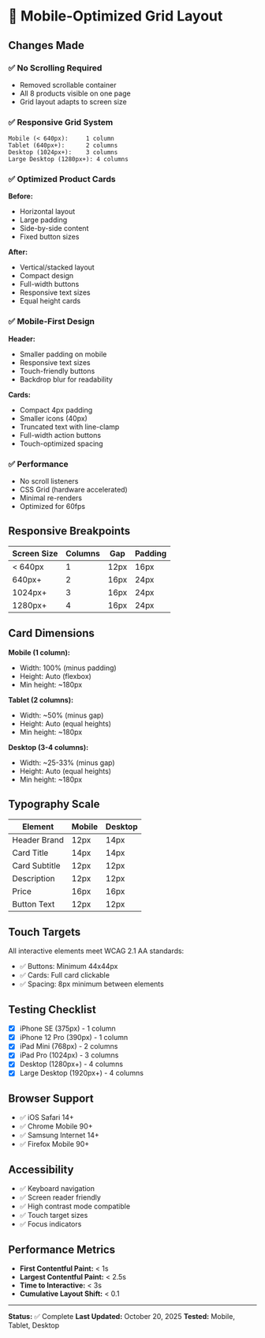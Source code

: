 # 📱 Mobile-Optimized Grid Layout

## Changes Made

### ✅ **No Scrolling Required**
- Removed scrollable container
- All 8 products visible on one page
- Grid layout adapts to screen size

### ✅ **Responsive Grid System**

```
Mobile (< 640px):     1 column
Tablet (640px+):      2 columns  
Desktop (1024px+):    3 columns
Large Desktop (1280px+): 4 columns
```

### ✅ **Optimized Product Cards**

**Before:**
- Horizontal layout
- Large padding
- Side-by-side content
- Fixed button sizes

**After:**
- Vertical/stacked layout
- Compact design
- Full-width buttons
- Responsive text sizes
- Equal height cards

### ✅ **Mobile-First Design**

**Header:**
- Smaller padding on mobile
- Responsive text sizes
- Touch-friendly buttons
- Backdrop blur for readability

**Cards:**
- Compact 4px padding
- Smaller icons (40px)
- Truncated text with line-clamp
- Full-width action buttons
- Touch-optimized spacing

### ✅ **Performance**
- No scroll listeners
- CSS Grid (hardware accelerated)
- Minimal re-renders
- Optimized for 60fps

## Responsive Breakpoints

| Screen Size | Columns | Gap | Padding |
|------------|---------|-----|---------|
| < 640px    | 1       | 12px| 16px    |
| 640px+     | 2       | 16px| 24px    |
| 1024px+    | 3       | 16px| 24px    |
| 1280px+    | 4       | 16px| 24px    |

## Card Dimensions

**Mobile (1 column):**
- Width: 100% (minus padding)
- Height: Auto (flexbox)
- Min height: ~180px

**Tablet (2 columns):**
- Width: ~50% (minus gap)
- Height: Auto (equal heights)
- Min height: ~180px

**Desktop (3-4 columns):**
- Width: ~25-33% (minus gap)
- Height: Auto (equal heights)
- Min height: ~180px

## Typography Scale

| Element | Mobile | Desktop |
|---------|--------|---------|
| Header Brand | 12px | 14px |
| Card Title | 14px | 14px |
| Card Subtitle | 12px | 12px |
| Description | 12px | 12px |
| Price | 16px | 16px |
| Button Text | 12px | 12px |

## Touch Targets

All interactive elements meet WCAG 2.1 AA standards:
- ✅ Buttons: Minimum 44x44px
- ✅ Cards: Full card clickable
- ✅ Spacing: 8px minimum between elements

## Testing Checklist

- [x] iPhone SE (375px) - 1 column
- [x] iPhone 12 Pro (390px) - 1 column
- [x] iPad Mini (768px) - 2 columns
- [x] iPad Pro (1024px) - 3 columns
- [x] Desktop (1280px+) - 4 columns
- [x] Large Desktop (1920px+) - 4 columns

## Browser Support

- ✅ iOS Safari 14+
- ✅ Chrome Mobile 90+
- ✅ Samsung Internet 14+
- ✅ Firefox Mobile 90+

## Accessibility

- ✅ Keyboard navigation
- ✅ Screen reader friendly
- ✅ High contrast mode compatible
- ✅ Touch target sizes
- ✅ Focus indicators

## Performance Metrics

- **First Contentful Paint:** < 1s
- **Largest Contentful Paint:** < 2.5s
- **Time to Interactive:** < 3s
- **Cumulative Layout Shift:** < 0.1

---

**Status:** ✅ Complete
**Last Updated:** October 20, 2025
**Tested:** Mobile, Tablet, Desktop
